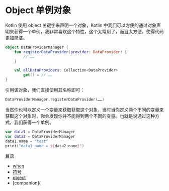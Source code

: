 # Object 单例对象

Kotlin 使用 object 关键字来声明一个对象，Kotlin 中我们可以方便的通过对象声明来获得一个单例，我非常喜欢这个特性，这个太常用了，而且太方便，使得代码更加简洁。

```kotlin
object DataProviderManager {
    fun registerDataProvider(provider: DataProvider) {
        // ……
    }

    val allDataProviders: Collection<DataProvider>
        get() = // ……
}
```

引用该对象，我们直接使用其名称即可：

```kotlin
DataProviderManager.registerDataProvider(……)
```

当然你也可以定义一个变量来获取获取这个对象，当时当你定义两个不同的变量来获取这个对象时，你会发现你并不能得到两个不同的变量。也就是说通过这种方式，我们获得一个单例。

```kotlin
var data1 = DataProviderManager
var data2 = DataProviderManager
data1.name = "test"
print("data1 name = ${data2.name}")  
```

[目录](./README.md)

- [when](./when.md)
- [符号](./symbol.md)
- [object](./object.md)
- [companion](